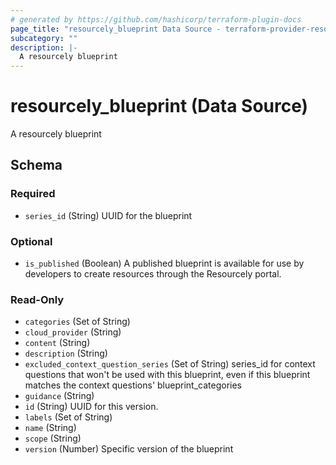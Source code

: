 ```yaml
---
# generated by https://github.com/hashicorp/terraform-plugin-docs
page_title: "resourcely_blueprint Data Source - terraform-provider-resourcely"
subcategory: ""
description: |-
  A resourcely blueprint
---
```


# resourcely_blueprint (Data Source)

A resourcely blueprint



<!-- schema generated by tfplugindocs -->
## Schema

### Required

- `series_id` (String) UUID for the blueprint

### Optional

- `is_published` (Boolean) A published blueprint is available for use by developers to create resources through the Resourcely portal.

### Read-Only

- `categories` (Set of String)
- `cloud_provider` (String)
- `content` (String)
- `description` (String)
- `excluded_context_question_series` (Set of String) series_id for context questions that won't be used with this blueprint, even if this blueprint matches the context questions' blueprint_categories
- `guidance` (String)
- `id` (String) UUID for this version.
- `labels` (Set of String)
- `name` (String)
- `scope` (String)
- `version` (Number) Specific version of the blueprint
